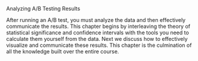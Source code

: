 Analyzing A/B Testing Results

After running an A/B test, you must analyze the data and then effectively communicate the results. This chapter begins by interleaving the theory of statistical significance and confidence intervals with the tools you need to calculate them yourself from the data. Next we discuss how to effectively visualize and communicate these results. This chapter is the culmination of all the knowledge built over the entire course.
